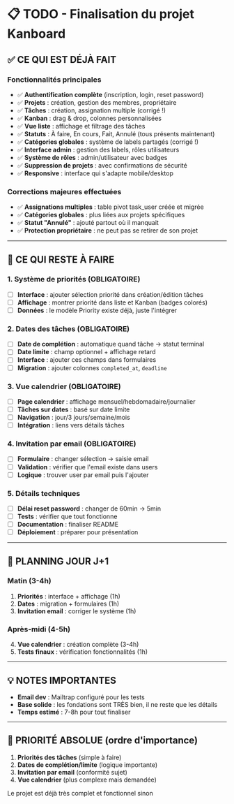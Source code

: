 # 📋 TODO - Finalisation du projet Kanboard

## ✅ **CE QUI EST DÉJÀ FAIT**

### Fonctionnalités principales
- ✅ **Authentification complète** (inscription, login, reset password)
- ✅ **Projets** : création, gestion des membres, propriétaire
- ✅ **Tâches** : création, assignation multiple (corrigé !)
- ✅ **Kanban** : drag & drop, colonnes personnalisées
- ✅ **Vue liste** : affichage et filtrage des tâches
- ✅ **Statuts** : À faire, En cours, Fait, Annulé (tous présents maintenant)
- ✅ **Catégories globales** : système de labels partagés (corrigé !)
- ✅ **Interface admin** : gestion des labels, rôles utilisateurs
- ✅ **Système de rôles** : admin/utilisateur avec badges
- ✅ **Suppression de projets** : avec confirmations de sécurité
- ✅ **Responsive** : interface qui s'adapte mobile/desktop

### Corrections majeures effectuées
- ✅ **Assignations multiples** : table pivot task_user créée et migrée
- ✅ **Catégories globales** : plus liées aux projets spécifiques
- ✅ **Statut "Annulé"** : ajouté partout où il manquait
- ✅ **Protection propriétaire** : ne peut pas se retirer de son projet

---

## 🚧 **CE QUI RESTE À FAIRE**

### 1. **Système de priorités** (OBLIGATOIRE)
- [ ] **Interface** : ajouter sélection priorité dans création/édition tâches
- [ ] **Affichage** : montrer priorité dans liste et Kanban (badges colorés)
- [ ] **Données** : le modèle Priority existe déjà, juste l'intégrer

### 2. **Dates des tâches** (OBLIGATOIRE)
- [ ] **Date de complétion** : automatique quand tâche → statut terminal
- [ ] **Date limite** : champ optionnel + affichage retard
- [ ] **Interface** : ajouter ces champs dans formulaires
- [ ] **Migration** : ajouter colonnes `completed_at`, `deadline`

### 3. **Vue calendrier** (OBLIGATOIRE)
- [ ] **Page calendrier** : affichage mensuel/hebdomadaire/journalier
- [ ] **Tâches sur dates** : basé sur date limite
- [ ] **Navigation** : jour/3 jours/semaine/mois
- [ ] **Intégration** : liens vers détails tâches

### 4. **Invitation par email** (OBLIGATOIRE)
- [ ] **Formulaire** : changer sélection → saisie email
- [ ] **Validation** : vérifier que l'email existe dans users
- [ ] **Logique** : trouver user par email puis l'ajouter

### 5. **Détails techniques**
- [ ] **Délai reset password** : changer de 60min → 5min
- [ ] **Tests** : vérifier que tout fonctionne
- [ ] **Documentation** : finaliser README
- [ ] **Déploiement** : préparer pour présentation

---

## 📅 **PLANNING JOUR J+1**

### Matin (3-4h)
1. **Priorités** : interface + affichage (1h)
2. **Dates** : migration + formulaires (1h) 
3. **Invitation email** : corriger le système (1h)

### Après-midi (4-5h)
4. **Vue calendrier** : création complète (3-4h)
5. **Tests finaux** : vérification fonctionnalités (1h)

---

## 💡 **NOTES IMPORTANTES**

- **Email dev** : Mailtrap configuré pour les tests
- **Base solide** : les fondations sont TRÈS bien, il ne reste que les détails
- **Temps estimé** : 7-8h pour tout finaliser

---

## 🎯 **PRIORITÉ ABSOLUE** (ordre d'importance)

1. **Priorités des tâches** (simple à faire)
2. **Dates de complétion/limite** (logique importante)
3. **Invitation par email** (conformité sujet)
4. **Vue calendrier** (plus complexe mais demandée)

Le projet est déjà très complet et fonctionnel sinon
